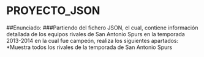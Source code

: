 # PROYECTO_JSON
##Enunciado:
###Partiendo del fichero JSON, el cual, contiene información detallada de los equipos rivales de San Antonio Spurs en la temporada 2013-2014 en la cual fue campeón, realiza los siguientes apartados:  
*Muestra todos los rivales de la temporada de San Antonio Spurs
